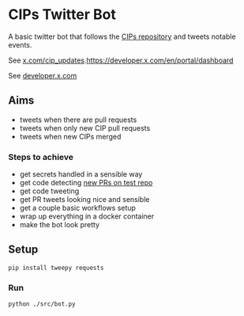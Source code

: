 # CIPs Twitter Bot

A basic twitter bot that follows the [CIPs repository](https://github.com/cardano-foundation/CIPs) and tweets notable events.

See [x.com/cip_updates](https://x.com/cip_updates).https://developer.x.com/en/portal/dashboard

See [developer.x.com](https://developer.x.com/en/portal/dashboard)

## Aims

- tweets when there are pull requests
- tweets when only new CIP pull requests
- tweets when new CIPs merged

### Steps to achieve

- get secrets handled in a sensible way
- get code detecting [new PRs on test repo](https://github.com/Ryun1/test-temp-repo)
- get code tweeting
- get PR tweets looking nice and sensible
- get a couple basic workflows setup
- wrap up everything in a docker container
- make the bot look pretty

## Setup

```shell
pip install tweepy requests
```

### Run 

```shell
python ./src/bot.py
```